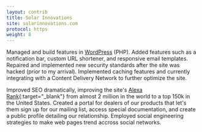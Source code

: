```yaml
---
layout: contrib
title: Solar Innovations
site: solarinnovations.com
protocol: https
weight: 8
---
```


Managed and build features in <a href="https://wordpress.org/" target="_blank">WordPress</a> (PHP). Added features such as a notification bar, custom URL shortener, and responsive email templates. Repaired and implemented new security standards after the site was hacked (prior to my arrival). Implemented caching features and currently integrating with a Content Delivery Network to further optimize the site.

Improved SEO dramatically, improving the site's [Alexa Rank](https://www.alexa.com/siteinfo/solarinnovations.com#trafficstats){:target="_blank"} from almost 2 million in the world to a top 150k in the United States. Created a portal for dealers of our products that let's them sign up for our mailing list, access special documentation, and create a public profile detailing our relationship. Employed social engineering strategies to make web pages trend accross social networks.

